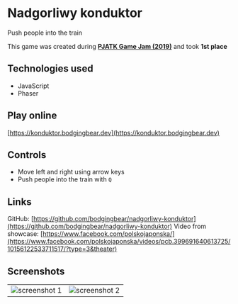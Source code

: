 # Nadgorliwy konduktor

Push people into the train

This game was created during [**PJATK Game Jam (2019)**](https://www.facebook.com/events/pjatk/game-jam-pjatk/397936107455945/) and took **1st place**

## Technologies used
* JavaScript
* Phaser

## Play online

[https://konduktor.bodgingbear.dev](https://konduktor.bodgingbear.dev)

## Controls

* Move left and right using arrow keys
* Push people into the train with `Q`

## Links

GitHub: [https://github.com/bodgingbear/nadgorliwy-konduktor](https://github.com/bodgingbear/nadgorliwy-konduktor)
Video from showcase: [https://www.facebook.com/polskojaponska/](https://www.facebook.com/polskojaponska/videos/pcb.399691640613725/10156122533711517/?type=3&theater)

## Screenshots
| | |
|-|-|
|![screenshot 1](https://raw.githubusercontent.com/bodgingbear/nadgorliwy-konduktor/master/website/screenshot.png)|![screenshot 2](https://raw.githubusercontent.com/bodgingbear/nadgorliwy-konduktor/master/website/screenshot2.png)|
